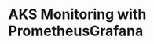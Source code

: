 # AKS Monitoring with PrometheusGrafana                                                                                                                                                                                                                                          

